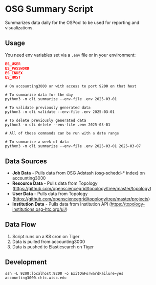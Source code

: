 
# OSG Summary Script

Summarizes data daily for the OSPool to be used for reporting and visualizations.

## Usage

You need env variables set via a `.env` file or in your environment:

```json
ES_USER
ES_PASSWORD
ES_INDEX
ES_HOST
```

```shell
# On accounting3000 or with access to port 9200 on that host

# To summarize data for the day
python3 -m cli summarize --env-file .env 2025-03-01

# To validate previously generated data
python3 -m cli validate --env-file .env 2025-03-01

# To delete previously generated data
python3 -m cli delete --env-file .env 2025-03-01

# All of these commands can be run with a date range

# To summarize a week of data
python3 -m cli summarize --env-file .env 2025-03-01 2025-03-07
```

## Data Sources

- **Job Data** - Pulls data from OSG Adstash (osg-schedd-* index) on accounting3000
- **Resource Data** - Pulls data from Topology (https://github.com/opensciencegrid/topology/tree/master/topology)
- **User Data** - Pulls data from Topology (https://github.com/opensciencegrid/topology/tree/master/projects)
- **Institution Data** - Pulls data from Institution API (https://topology-institutions.osg-htc.org/ui/)

## Data Flow

1. Script runs on a K8 cron on Tiger
2. Data is pulled from accounting3000
3. Data is pushed to Elasticsearch on Tiger

## Development

```shell
ssh -L 9200:localhost:9200 -o ExitOnForwardFailure=yes accounting3000.chtc.wisc.edu
```
